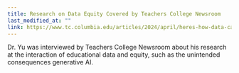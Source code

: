 ```yaml
---
title: Research on Data Equity Covered by Teachers College Newsroom
last_modified_at: ""
link: https://www.tc.columbia.edu/articles/2024/april/heres-how-data-can-help-unlock-education-equity/
---
```


Dr. Yu was interviewed by Teachers College Newsroom about his research at the interaction of educational data and equity, such as the unintended consequences generative AI.
